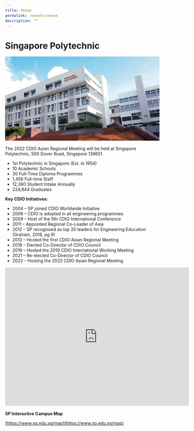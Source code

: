 ```yaml
---
title: Venue
permalink: /events/venue
description: ""
---
```

# Singapore Polytechnic

![](/images/sp-splash.jpg)

The 2022 CDIO Asian Regional Meeting will be held at Singapore Polytechnic, 500 Dover Road, Singapore 139651.

* 1st Polytechnic in Singapore (Est. in 1954)
* 10 Academic Schools
* 30 Full-Time Diploma Programmes
* 1,456 Full-time Staff
* 12,390 Student Intake Annually
* 224,844 Graduates

**Key CDIO Initiatives:**

* 2004 – SP joined CDIO Worldwide Initiative
* 2006 – CDIO is adopted in all engineering programmes
* 2009 – Host of the 5th CDIO International Conference
* 2011 – Appointed Regional Co-Leader of Asia
* 2012 – SP recognised as top 20 leaders for Engineering Education (Graham, 2018, pg 9)
* 2013 – Hosted the first CDIO Asian Regional Meeting
* 2018 – Elected Co-Director of CDIO Council
* 2019 – Hosted the 2019 CDIO International Working Meeting
* 2021 – Re-elected Co-Director of CDIO Council
* 2022 – Hosting the 2022 CDIO Asian Regional Meeting


<iframe src="https://www.google.com/maps/embed?pb=!1m18!1m12!1m3!1d1994.3880306164654!2d103.7781489578605!3d1.309659431271658!2m3!1f0!2f0!3f0!3m2!1i1024!2i768!4f13.1!3m3!1m2!1s0x31da1a602ff17c15%3A0xa9545dd23993859e!2sSingapore%20Polytechnic!5e0!3m2!1sen!2ssg!4v1647225900003!5m2!1sen!2ssg" width="600" height="450" style="border:0;" allowfullscreen="" loading="lazy"></iframe>

**SP Interactive Campus Map**

[https://www.sp.edu.sg/map](https://www.sp.edu.sg/map)